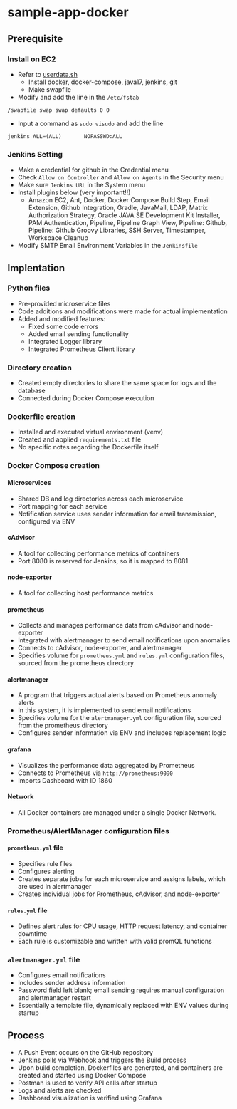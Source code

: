 # sample-app-docker
## Prerequisite
### Install on EC2
- Refer to [userdata.sh](userdata.sh)
  - Install docker, docker-compose, java17, jenkins, git
  - Make swapfile 
- Modify and add the line in the `/etc/fstab`
```
/swapfile swap swap defaults 0 0
```
- Input a command as `sudo visudo` and add the line
```
jenkins ALL=(ALL)       NOPASSWD:ALL
```

### Jenkins Setting
- Make a credential for github in the Credential menu
- Check `Allow on Controller` and `Allow on Agents` in the Security menu
- Make sure `Jenkins URL` in the System menu
- Install plugins below (very important!!)
  - Amazon EC2, Ant, Docker, Docker Compose Build Step, Email Extension, Github Integration, Gradle, JavaMail, LDAP, Matrix Authorization Strategy, Oracle JAVA SE Development Kit Installer, PAM Authentication, Pipeline, Pipeline Graph View, Pipeline: Github, Pipeline: Github Groovy Libraries, SSH Server, Timestamper, Workspace Cleanup
- Modify SMTP Email Environment Variables in the `Jenkinsfile`

## Implentation

### Python files
- Pre-provided microservice files
- Code additions and modifications were made for actual implementation
- Added and modified features:
  - Fixed some code errors
  - Added email sending functionality
  - Integrated Logger library
  - Integrated Prometheus Client library

### Directory creation
- Created empty directories to share the same space for logs and the database
- Connected during Docker Compose execution

### Dockerfile creation
- Installed and executed virtual environment (venv)
- Created and applied `requirements.txt` file
- No specific notes regarding the Dockerfile itself

### Docker Compose creation
#### Microservices
- Shared DB and log directories across each microservice
- Port mapping for each service
- Notification service uses sender information for email transmission, configured via ENV

#### cAdvisor
- A tool for collecting performance metrics of containers
- Port 8080 is reserved for Jenkins, so it is mapped to 8081

#### node-exporter
- A tool for collecting host performance metrics

#### prometheus
- Collects and manages performance data from cAdvisor and node-exporter
- Integrated with alertmanager to send email notifications upon anomalies
- Connects to cAdvisor, node-exporter, and alertmanager
- Specifies volume for `prometheus.yml` and `rules.yml` configuration files, sourced from the prometheus directory

#### alertmanager
- A program that triggers actual alerts based on Prometheus anomaly alerts
- In this system, it is implemented to send email notifications
- Specifies volume for the `alertmanager.yml` configuration file, sourced from the prometheus directory
- Configures sender information via ENV and includes replacement logic

#### grafana
- Visualizes the performance data aggregated by Prometheus
- Connects to Prometheus via `http://prometheus:9090`
- Imports Dashboard with ID 1860

#### Network
- All Docker containers are managed under a single Docker Network.

### Prometheus/AlertManager configuration files
#### `prometheus.yml` file
- Specifies rule files
- Configures alerting
- Creates separate jobs for each microservice and assigns labels, which are used in alertmanager
- Creates individual jobs for Prometheus, cAdvisor, and node-exporter

#### `rules.yml` file
- Defines alert rules for CPU usage, HTTP request latency, and container downtime
- Each rule is customizable and written with valid promQL functions

### `alertmanager.yml` file
- Configures email notifications
- Includes sender address information
- Password field left blank; email sending requires manual configuration and alertmanager restart
- Essentially a template file, dynamically replaced with ENV values during startup

## Process
- A Push Event occurs on the GitHub repository
- Jenkins polls via Webhook and triggers the Build process
- Upon build completion, Dockerfiles are generated, and containers are created and started using Docker Compose
- Postman is used to verify API calls after startup
- Logs and alerts are checked
- Dashboard visualization is verified using Grafana



